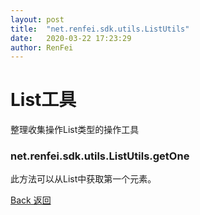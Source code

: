 ```yaml
---
layout: post
title:  "net.renfei.sdk.utils.ListUtils"
date:   2020-03-22 17:23:29
author: RenFei
---
```


# List工具
整理收集操作List类型的操作工具

### net.renfei.sdk.utils.ListUtils.getOne
此方法可以从List中获取第一个元素。

<a href="/">Back 返回</a>